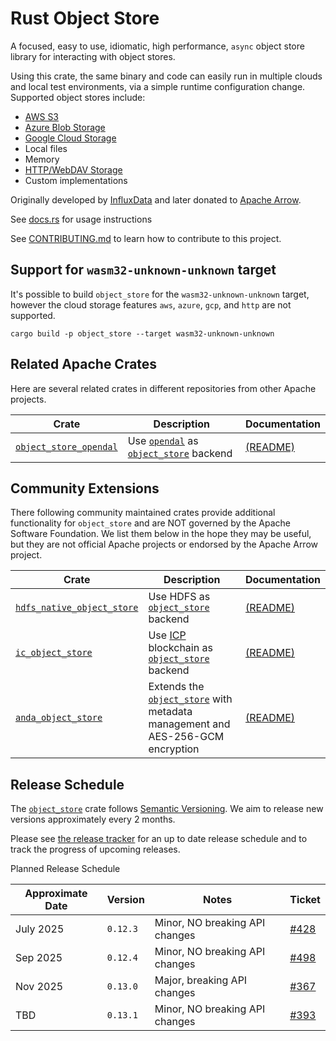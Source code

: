<!---
  Licensed to the Apache Software Foundation (ASF) under one
  or more contributor license agreements.  See the NOTICE file
  distributed with this work for additional information
  regarding copyright ownership.  The ASF licenses this file
  to you under the Apache License, Version 2.0 (the
  "License"); you may not use this file except in compliance
  with the License.  You may obtain a copy of the License at

    http://www.apache.org/licenses/LICENSE-2.0

  Unless required by applicable law or agreed to in writing,
  software distributed under the License is distributed on an
  "AS IS" BASIS, WITHOUT WARRANTIES OR CONDITIONS OF ANY
  KIND, either express or implied.  See the License for the
  specific language governing permissions and limitations
  under the License.
-->

# Rust Object Store

A focused, easy to use, idiomatic, high performance, `async` object
store library for interacting with object stores.

Using this crate, the same binary and code can easily run in multiple
clouds and local test environments, via a simple runtime configuration
change. Supported object stores include:

* [AWS S3](https://aws.amazon.com/s3/)
* [Azure Blob Storage](https://azure.microsoft.com/en-us/services/storage/blobs/)
* [Google Cloud Storage](https://cloud.google.com/storage)
* Local files
* Memory
* [HTTP/WebDAV Storage](https://datatracker.ietf.org/doc/html/rfc2518)
* Custom implementations

Originally developed by [InfluxData](https://www.influxdata.com/) and later donated to [Apache Arrow](https://arrow.apache.org/).

See [docs.rs](https://docs.rs/object_store) for usage instructions

See [CONTRIBUTING.md] to learn how to contribute to this project.

[CONTRIBUTING.md]: https://github.com/apache/arrow-rs-object-store/blob/main/CONTRIBUTING.md

## Support for `wasm32-unknown-unknown` target

It's possible to build `object_store` for the `wasm32-unknown-unknown` target, however the cloud storage features `aws`, `azure`, `gcp`, and `http` are not supported.

```
cargo build -p object_store --target wasm32-unknown-unknown
```

## Related Apache Crates

Here are several related crates in different repositories from other Apache projects.

| Crate                    | Description                                 | Documentation                           |
| ------------------------ | ------------------------------------------- | --------------------------------------- |
| [`object_store_opendal`] | Use [`opendal`] as [`object_store`] backend | [(README)][object_store_opendal-readme] |

[`object_store_opendal`]: https://crates.io/crates/object_store_opendal
[`opendal`]: https://crates.io/crates/opendal
[object_store_opendal-readme]: https://github.com/apache/opendal/blob/main/integrations/object_store/README.md

## Community Extensions

There following community maintained crates provide additional functionality for `object_store` and are NOT governed by the Apache Software Foundation. We list them below in the hope they may be useful, but they are not official Apache projects or endorsed by the Apache Arrow project.

| Crate                        | Description                                                                      | Documentation                               |
| ---------------------------- | -------------------------------------------------------------------------------- | ------------------------------------------- |
| [`hdfs_native_object_store`] | Use HDFS as [`object_store`] backend                                             | [(README)][hdfs_native_object_store-readme] |
| [`ic_object_store`]          | Use [ICP] blockchain as [`object_store`] backend                                 | [(README)][ic_object_store-readme]          |
| [`anda_object_store`]        | Extends the [`object_store`] with metadata management and AES-256-GCM encryption | [(README)][anda_object_store-readme]        |

[`hdfs_native_object_store`]: https://crates.io/crates/hdfs_native_object_store
[hdfs_native_object_store-readme]: https://github.com/datafusion-contrib/hdfs-native-object-store
[`ic_object_store`]: https://crates.io/crates/ic_object_store
[ic_object_store-readme]: https://github.com/ldclabs/ic-oss/tree/main/src/ic_object_store
[`anda_object_store`]: https://crates.io/crates/anda_object_store
[anda_object_store-readme]: https://github.com/ldclabs/anda-db/blob/main/rs/anda_object_store
[ICP]: https://www.internetcomputer.org/

## Release Schedule

The [`object_store`] crate follows [Semantic Versioning]. We aim to release new
versions approximately every 2 months.

Please see [the release tracker] for an up to date release schedule and to track
the progress of upcoming releases.

[`object_store`]: https://crates.io/crates/object_store
[semantic versioning]: https://semver.org/
[the release tracker]: https://github.com/apache/arrow-rs-object-store/issues/392

Planned Release Schedule

| Approximate Date | Version  | Notes                          | Ticket                                                             |
|------------------|----------|--------------------------------|:-------------------------------------------------------------------|
| July 2025        | `0.12.3` | Minor, NO breaking API changes | [#428](https://github.com/apache/arrow-rs-object-store/issues/428) |
| Sep 2025         | `0.12.4` | Minor, NO breaking API changes | [#498](https://github.com/apache/arrow-rs-object-store/issues/489) |
| Nov 2025         | `0.13.0` | Major, breaking API changes    | [#367](https://github.com/apache/arrow-rs-object-store/issues/367) |
| TBD              | `0.13.1` | Minor, NO breaking API changes | [#393](https://github.com/apache/arrow-rs-object-store/issues/393) |
